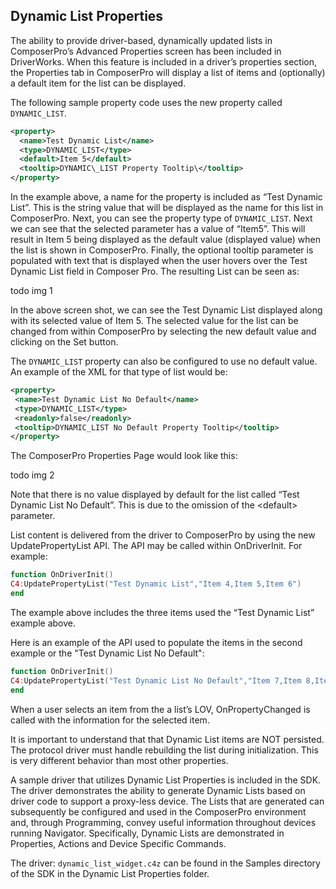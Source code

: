 ## Dynamic List Properties

The ability to provide driver-based, dynamically updated lists in ComposerPro’s Advanced Properties screen has been included in DriverWorks. When this feature is included in a driver’s properties section, the Properties tab in ComposerPro will display a list of items and (optionally) a default item for the list can be displayed. 

The following sample property code uses the new property called `DYNAMIC_LIST`.

```xml
<property>
  <name>Test Dynamic List</name>
  <type>DYNAMIC_LIST</type>
  <default>Item 5</default>
  <tooltip>DYNAMIC\_LIST Property Tooltip\</tooltip>
</property>
```

In the example above, a name for the property is included as “Test Dynamic List”. This is the string value that will be displayed as the name for this list in ComposerPro. Next, you can see the property type of `DYNAMIC_LIST`.  Next we can see that the selected parameter has a value of “Item5”. This will result in Item 5 being displayed as the default value (displayed value) when the list is shown in ComposerPro. Finally, the optional tooltip parameter is populated with text that is displayed when the user hovers over the Test Dynamic List field in Composer Pro. The resulting List can be seen as:

todo img 1

In the above screen shot, we can see the Test Dynamic List displayed along with its selected value of Item 5. The selected value for the list can be changed from within ComposerPro by selecting the new default value and clicking on the Set button.

The `DYNAMIC_LIST` property can also be configured to use no default value. An example of the XML for that type of list would be:

```xml
<property>
 <name>Test Dynamic List No Default</name>
 <type>DYNAMIC_LIST</type>
 <readonly>false</readonly>
 <tooltip>DYNAMIC_LIST No Default Property Tooltip</tooltip>
</property>
```


The ComposerPro Properties Page would look like this:

todo img 2


Note that there is no value displayed by default for the list called “Test Dynamic List No Default”. This is due to the omission of the \<default\> parameter. 

List content is delivered from the driver to ComposerPro by using the new UpdatePropertyList API. The API may be called within OnDriverInit. For example:

```lua
function OnDriverInit()
C4:UpdatePropertyList("Test Dynamic List","Item 4,Item 5,Item 6")
end
```

The example above includes the three items used the “Test Dynamic List” example above.

Here is an example of the API used to populate the items in the second example or the  "Test Dynamic List No Default":

```lua
function OnDriverInit()
C4:UpdatePropertyList("Test Dynamic List No Default","Item 7,Item 8,Item 9")
end
```

When a user selects an item from the a list’s LOV, OnPropertyChanged is called with the information for the selected item. 

It is important to understand that that Dynamic List items are NOT persisted. The protocol driver must handle rebuilding the list during initialization. This is very different behavior than most other properties.


A sample driver that utilizes Dynamic List Properties is included in the SDK. The driver demonstrates the ability to generate Dynamic Lists based on driver code to support a proxy-less device. The Lists that are generated can subsequently be configured and used in the ComposerPro environment and, through Programming, convey useful information throughout devices running Navigator. Specifically, Dynamic Lists are demonstrated in Properties, Actions and Device Specific Commands.

The driver: `dynamic_list_widget.c4z` can be found in the Samples directory of the SDK in the Dynamic List Properties folder.


